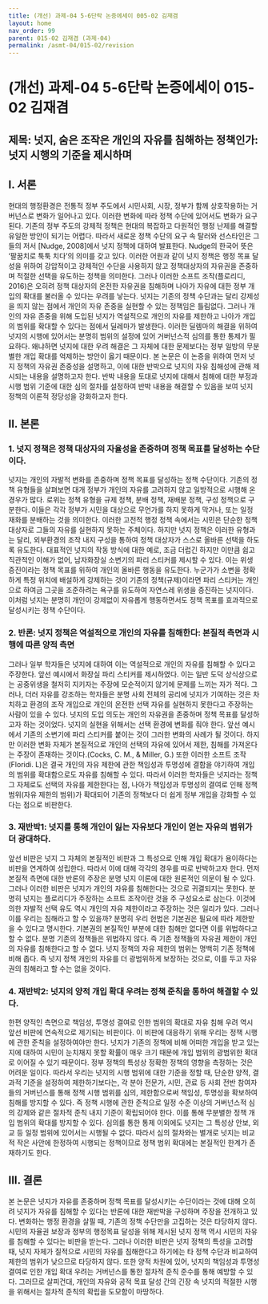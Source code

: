 ```yaml
---
title: (개선) 과제-04 5-6단락 논증에세이 005-02 김재겸
layout: home
nav_order: 99
parent: 015-02 김재겸 (과제-04)
permalink: /asmt-04/015-02/revision
---
```


# (개선) 과제-04 5-6단락 논증에세이 015-02 김재겸

## 제목: 넛지, 숨은 조작은 개인의 자유를 침해하는 정책인가: 넛지 시행의 기준을 제시하며

## I. 서론

현대의 행정환경은 전통적 정부 주도에서 시민사회, 시장, 정부가 함께 상호작용하는 거버넌스로 변화가 일어나고 있다. 이러한 변화에 따라 정책 수단에 있어서도 변화가 요구된다. 기존의 정부 주도의 강제적 정책은 현대의 복잡하고 다원적인 행정 난제를 해결할 유일한 방안이 되기는 어렵다. 따라서 새로운 정책 수단의 요구 속 탈러와 선스타인은 그들의 저서 [Nudge, 2008]에서 넛지 정책에 대하여 발표한다. Nudge의 한국어 뜻은 ‘팔꿈치로 툭툭 치다’의 의미를 갖고 있다. 이러한 어원과 같이 넛지 정책은 행정 목표 달성을 위하여 강압적이고 강제적인 수단을 사용하지 않고 정책대상자의 자유권을 존중하며 적절한 선택을 유도하는 정책을 의미한다. 그러나 이러한 소프트 조작(플로리디, 2016)은 오히려 정책 대상자의 온전한 자유권을 침해하며 나아가 자유에 대한 정부 개입의 확대를 불러올 수 있다는 우려를 낳는다. 넛지는 기존의 정책 수단과는 달리 강제성을 띄지 않는 점에서 개인의 자유 존중을 실현할 수 있는 정책임은 틀림없다. 그러나 개인의 자유 존중을 위해 도입된 넛지가 역설적으로 개인의 자유를 제한하고 나아가 개입의 범위를 확대할 수 있다는 점에서 딜레마가 발생한다. 이러한 딜렘마의 해결을 위하여 넛지의 시행에 있어서는 분명히 범위의 설정에 있어 거버넌스적 심의를 통한 통제가 필요하다. 왜냐하면 넛지에 대한 우려 해결은 그 자체에 대한 문제보다는 정부 일방의 무분별한 개입 확대를 억제하는 방안이 옳기 때문이다. 본 논문은 이 논증을 위하여 먼저 넛지 정책의 자유권 존중성을 설명하고, 이에 대한 반박으로 넛지의 자유 침해성에 관해 제시되는 내용을 설명하고자 한다. 반박 내용을 토대로 넛지에 대해서 침해에 대한 부정과 시행 범위 기준에 대한 심의 절차를 설정하여 반박 내용을 해결할 수 있음을 보여 넛지 정책의 이론적 정당성을 강화하고자 한다.

## II. 본론

### 1. 넛지 정책은 정책 대상자의 자율성을 존중하며 정책 목표를 달성하는 수단이다.

넛지는 개인의 자발적 변화를 존중하며 정책 목표를 달성하는 정책 수단이다. 기존의 정책 유형들을 살펴보면 대개 정부가 개인의 자유를 고려하지 않고 일방적으로 시행해 온 경우가 많다. 로위는 정책 유형을 규제 정책, 분배 정책, 재배분 정책, 구성 정책으로 구분한다. 이들은 각각 정부가 시민을 대상으로 무언가를 하지 못하게 막거나, 또는 일정 재화를 분배하는 것을 의미한다. 이러한 고전적 행정 정책 속에서는 시민은 단순한 정책 대상자로 그들의 자유를 실현하지 못하는 주체이다. 하지만 넛지 정책은 이러한 유형과는 달리, 외부환경의 조작 내지 구성을 통하여 정책 대상자가 스스로 올바른 선택을 하도록 유도한다. 대표적인 넛지의 작동 방식에 대한 예로, 조금 더럽긴 하지만 이만큼 쉽고 직관적인 이해가 없어, 남자화장실 소변기의 파리 스티커를 제시할 수 있다. 이는 위생 증진이라는 정책 목표를 위하여 개인의 올바른 행동을 유도한다. 누군가가 소변을 정확하게 특정 위치에 배설하게 강제하는 것이 기존의 정책(규제)이라면 파리 스티커는 개인으로 하여금 그곳을 조준하려는 욕구를 유도하여 자연스레 위생을 증진하는 넛지이다. 이처럼 넛지는 분명히 개인이 강제없이 자유롭게 행동하면서도 정책 목표를 효과적으로 달성시키는 정책 수단이다.

### 2. 반론: 넛지 정책은 역설적으로 개인의 자유를 침해한다: 본질적 측면과 시행에 따른 양적 측면

그러나 일부 학자들은 넛지에 대하여 이는 역설적으로 개인의 자유를 침해할 수 있다고 주장한다. 앞선 예시에서 화장실 파리 스티커를 제시하였다. 이는 일반 도덕 상식상으로는 공중위생을 철저히 지키자는 주장에 모순적이지 않기에 문제를 느끼는 자가 적다. 그러나, 더러 자유를 강조하는 학자들은 분명 사회 전체의 공리에 넛지가 기여하는 것은 차치하고 환경의 조작 개입으로 개인의 온전한 선택 자유를 실현하지 못한다고 주장하는 사람이 있을 수 있다. 넛지의 도입 의도는 개인의 자유권을 존중하며 정책 목표를 달성하고자 하는 것이었다. 넛지의 실현을 위해서는 선택 환경에 변화를 줘야 한다. 앞선 예시에서 기존의 소변기에 파리 스티커를 붙이는 것이 그러한 변화의 사례가 될 것이다. 하지만 이러한 변화 자체가 본질적으로 개인의 선택의 자유에 있어서 제한, 침해를 가져온다는 주장이 존재하는 것이다.(Cocks, C. M., & Miller, G.) 또한 이러한 소프트 조작(Floridi. L)은 결국 개인의 자유 제한에 관한 책임성과 투명성에 결함을 야기하여 개입의 범위를 확대함으로도 자유를 침해할 수 있다. 따라서 이러한 학자들은 넛지라는 정책 그 자체로도 선택의 자유를 제한한다는 점, 나아가 책임성과 투명성의 결여로 인해 정책 범위(자유 제한의 범위)가 확대되어 기존의 정책보다 더 쉽게 정부 개입을 강화할 수 있다는 점으로 비판한다.

### 3. 재반박1: 넛지를 통해 개인이 잃는 자유보다 개인이 얻는 자유의 범위가 더 광대하다.

앞선 비판은 넛지 그 자체의 본질적인 비판과 그 특성으로 인해 개입 확대가 용이하다는 비판을 연계하여 성립한다. 따라서 이에 대해 각각의 경우를 따로 반박하고자 한다. 먼저 본질적 측면에 대한 반론의 주장은 분명 넛지 이론에 대한 원론적인 의문이 될 수 있다. 그러나 이러한 비판은 넛지가 개인의 자유를 침해한다는 것으로 귀결되지는 못한다. 분명히 넛지는 플로리디가 주장하는 소프트 조작이란 것을 주 구성요소로 삼는다. 이것에 의한 자발적 선택 유도 역시 개인의 자유 제한이라고 주장하는 것은 일리가 있다. 그러나 이를 우리는 침해라고 할 수 있을까? 분명히 우리 헌법은 기본권은 필요에 따라 제한받을 수 있다고 명시한다. 기본권의 본질적인 부분에 대한 침해만 없다면 이를 위법하다고 할 수 없다. 분명 기존의 정책들은 위법하지 않다. 즉 기존 정책들의 자유권 제한이 개인의 자유를 침해한다고 할 수 없다. 넛지 정책의 자유 제한의 범위는 명백히 기존 정책에 비해 좁다. 즉 넛지 정책 개인의 자유를 더 광범위하게 보장하는 것으로, 이를 두고 자유권의 침해라고 할 수는 없을 것이다.

### 4. 재반박2: 넛지의 양적 개입 확대 우려는 정책 준칙을 통하여 해결할 수 있다.

한편 양적인 측면으로 책임성, 투명성 결여로 인한 범위의 확대로 자유 침해 우려 역시 앞선 비판에 연속적으로 제기되는 비판이다. 이 비판에 대응하기 위해 우리는 정책 시행에 관한 준칙을 설정하여야만 한다. 넛지가 기존의 정책에 비해 어떠한 개입을 받고 있는지에 대하여 시민이 눈치채지 못할 확률이 매우 크기 때문에 개입 범위의 광범위한 확대로 이어질 수 있기 때문이다. 정부 정책의 특성상 정확한 정책의 영향을 측정하는 것은 어려운 일이다. 따라서 우리는 넛지의 시행 범위에 대한 기준을 정할 때, 단순한 양적, 결과적 기준을 설정하여 제한하기보다는, 각 분야 전문가, 시민, 관료 등 사회 전반 참여자들의 거버넌스를 통해 정책 시행 범위를 심의, 제한함으로써 책임성, 투명성을 확보하여 침해를 방지할 수 있다. 즉 정책 시행에 관한 준칙으로 일정 수준 이상의 거버넌스적 심의 강제와 같은 절차적 준칙 내지 기준이 확립되어야 한다. 이를 통해 무분별한 정책 개입 범위의 확대를 방지할 수 있다. 심의를 통한 통제 이외에도 넛지는 그 특성상 안보, 외교 등 일정 범위에 있어서는 시행될 수 없다. 따라서 심의 절차와는 별개로 넛지는 비교적 작은 사안에 한정하여 시행되는 정책이므로 정책 범위 확대에는 본질적인 한계가 존재하기도 한다.

## III. 결론

본 논문은 넛지가 자유를 존중하며 정책 목표를 달성시키는 수단이라는 것에 대해 오히려 넛지가 자유를 침해할 수 있다는 반론에 대한 재반박을 구성하며 주장을 전개하고 있다. 변화하는 행정 환경을 살필 때, 기존의 정책 수단만을 고집하는 것은 타당하지 않다. 시민의 자율권 보장과 정부의 행정목표 달성을 위해 제시된 넛지 정책 역시 시민의 자유를 침해할 수 있다는 비판을 받는다. 그러나 이러한 비판은 넛지 정책의 특성을 고려할 때, 넛지 자체가 질적으로 시민의 자유를 침해한다고 하기에는 타 정책 수단과 비교하여 제한의 범위가 낮으므로 타당하지 않다. 또한 양적 차원에 있어, 넛지의 책임성과 투명성 결여로 인한 개입 확대 우려는 거버넌스를 통한 절차적 준칙 준수를 통해 예방할 수 있다. 그러므로 살피건대, 개인의 자유와 공적 목표 달성 간의 긴장 속 넛지의 적절한 시행을 위해서는 절차적 준칙의 확립을 도모함이 마땅하다. 